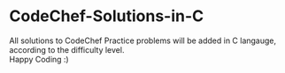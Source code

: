 # CodeChef-Solutions-in-C
All solutions to CodeChef Practice problems will be added in C langauge, according to the difficulty level.<br>
Happy Coding :)
